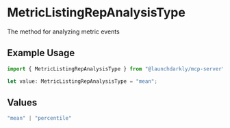 # MetricListingRepAnalysisType

The method for analyzing metric events

## Example Usage

```typescript
import { MetricListingRepAnalysisType } from "@launchdarkly/mcp-server";

let value: MetricListingRepAnalysisType = "mean";
```

## Values

```typescript
"mean" | "percentile"
```